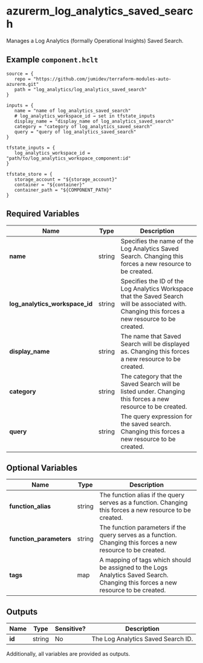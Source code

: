 # azurerm_log_analytics_saved_search

Manages a Log Analytics (formally Operational Insights) Saved Search.

## Example `component.hclt`

```hcl
source = {
   repo = "https://github.com/jumidev/terraform-modules-auto-azurerm.git"   
   path = "log_analytics/log_analytics_saved_search"   
}

inputs = {
   name = "name of log_analytics_saved_search"   
   # log_analytics_workspace_id → set in tfstate_inputs
   display_name = "display_name of log_analytics_saved_search"   
   category = "category of log_analytics_saved_search"   
   query = "query of log_analytics_saved_search"   
}

tfstate_inputs = {
   log_analytics_workspace_id = "path/to/log_analytics_workspace_component:id"   
}

tfstate_store = {
   storage_account = "${storage_account}"   
   container = "${container}"   
   container_path = "${COMPONENT_PATH}"   
}

```

## Required Variables

| Name | Type |  Description |
| ---- | --------- |  ----------- |
| **name** | string |  Specifies the name of the Log Analytics Saved Search. Changing this forces a new resource to be created. | 
| **log_analytics_workspace_id** | string |  Specifies the ID of the Log Analytics Workspace that the Saved Search will be associated with. Changing this forces a new resource to be created. | 
| **display_name** | string |  The name that Saved Search will be displayed as. Changing this forces a new resource to be created. | 
| **category** | string |  The category that the Saved Search will be listed under. Changing this forces a new resource to be created. | 
| **query** | string |  The query expression for the saved search. Changing this forces a new resource to be created. | 

## Optional Variables

| Name | Type |  Description |
| ---- | --------- |  ----------- |
| **function_alias** | string |  The function alias if the query serves as a function. Changing this forces a new resource to be created. | 
| **function_parameters** | string |  The function parameters if the query serves as a function. Changing this forces a new resource to be created. | 
| **tags** | map |  A mapping of tags which should be assigned to the Logs Analytics Saved Search. Changing this forces a new resource to be created. | 



## Outputs

| Name | Type | Sensitive? | Description |
| ---- | ---- | --------- | --------- |
| **id** | string | No  | The Log Analytics Saved Search ID. | 

Additionally, all variables are provided as outputs.
